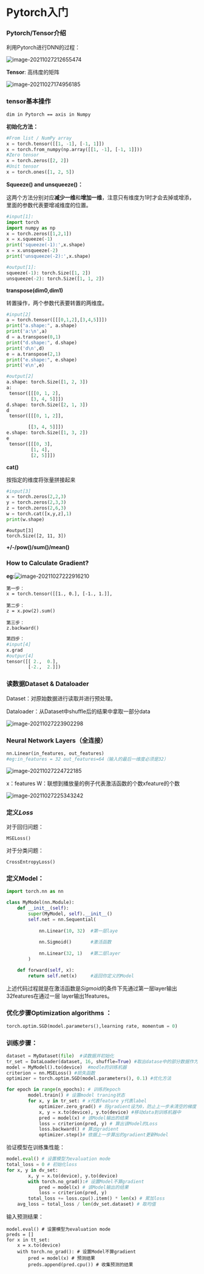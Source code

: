 # Pytorch入门

### Pytorch/Tensor介绍

利用Pytorch进行DNN的过程：

![image-20211027212655474](C:\Users\stydwn\AppData\Roaming\Typora\typora-user-images\image-20211027212655474.png)

**Tensor**: 高纬度的矩阵

![image-20211027174956185](C:\Users\stydwn\AppData\Roaming\Typora\typora-user-images\image-20211027174956185.png)

### tensor基本操作

```
dim in Pytorch == axis in Numpy
```

**初始化方法：**

```python
#From list / NumPy array
x = torch.tensor([[1, -1], [-1, 1]])
x = torch.from_numpy(np.array([[1, -1], [-1, 1]]))
#Zero tensor
x = torch.zeros([2, 2])
#Unit tensor
x = torch.ones([1, 2, 5])
```

**Squeeze() and unsqueeze()：**

这两个方法分别对应**减少一维**和**增加一维**，注意只有维度为1时才会去掉或增添，里面的参数代表要增减维度的位置。

```python
#input[1]:
import torch
import numpy as np
x = torch.zeros([1,2,1])
x = x.squeeze(-1)
print('squeeze(-1):',x.shape)
x = x.unsqueeze(-2)
print('unsqueeze(-2):',x.shape)
```

```python
#output[1]:
squeeze(-1): torch.Size([1, 2])
unsqueeze(-2): torch.Size([1, 1, 2])
```

**transpose(dim0,dim1)**

转置操作，两个参数代表要转置的两维度。

```python
#input[2]
a = torch.tensor([[[0,1,2],[3,4,5]]])
print("a.shape:", a.shape)
print('a:\n',a)
d = a.transpose(0,1)
print("d.shape:", d.shape)
print('d\n',d)
e = a.transpose(2,1)
print("e.shape:", e.shape)
print('e\n',e)
```

```python
#output[2]
a.shape: torch.Size([1, 2, 3])
a:
 tensor([[[0, 1, 2],
         [3, 4, 5]]])
d.shape: torch.Size([2, 1, 3])
d
 tensor([[[0, 1, 2]],

        [[3, 4, 5]]])
e.shape: torch.Size([1, 3, 2])
e
 tensor([[[0, 3],
         [1, 4],
         [2, 5]]])
```

**cat()**

按指定的维度将张量拼接起来

```python
#input[3]
x = torch.zeros(2,2,3)
y = torch.zeros(2,3,3)
z = torch.zeros(2,6,3)
w = torch.cat([x,y,z],1)
print(w.shape)
```

```
#output[3]
torch.Size([2, 11, 3])
```

**+/-/pow()/sum()/mean()**



### How to Calculate Gradient?

**eg:**![image-20211027222916210](C:\Users\stydwn\AppData\Roaming\Typora\typora-user-images\image-20211027222916210.png)

```
第一步：
x = torch.tensor([[1., 0.], [-1., 1.]], 
```

```
第二步：
z = x.pow(2).sum()
```

```
第三步：
z.backward()
```

```python
第四步：
#input[4]
x.grad
#outpur[4]
tensor([[ 2.,  0.],
    	[-2.,  2.]])

```



### 读数据Dataset & Dataloader

Dataset：对原始数据进行读取并进行预处理。

Dataloader：从Dataset中shuffle后的结果中拿取一部分data

![image-20211027223902298](C:\Users\stydwn\AppData\Roaming\Typora\typora-user-images\image-20211027223902298.png)



###   Neural Network Layers（全连接）

```python
nn.Linear(in_features, out_features)
#eg:in_features = 32 out_features=64（输入的最后一维度必须是32）
```

![image-20211027224722185](C:\Users\stydwn\AppData\Roaming\Typora\typora-user-images\image-20211027224722185.png)

x：features W：联想到播放量的例子代表激活函数的个数xfeature的个数

![image-20211027225343242](C:\Users\stydwn\AppData\Roaming\Typora\typora-user-images\image-20211027225343242.png)

### 定义$Loss$

对于回归问题：

```
MSELoss()
```

对于分类问题：

```
CrossEntropyLoss()
```



### 定义Model：

```python
import torch.nn as nn

class MyModel(nn.Module):
    def __init__(self):
        super(MyModel, self).__init__()
        self.net = nn.Sequential(
        	
            nn.Linear(10, 32)  #第一层laye
            
            nn.Sigmoid()       #激活函数
            
            nn.Linear(32, 1)   #第二层layer
        )

    def forward(self, x):
        return self.net(x)     #返回你定义的Model
```

上述代码过程就是在激活函数是$Sigmoid$的条件下先通过第一层layer输出32features在通过一层 layer输出1features。



### 优化步骤**Optimization algorithms** ：

```python
torch.optim.SGD(model.parameters(),learning rate, momentum = 0)
```



### 训练步骤：

```python
dataset = MyDataset(file)  #读数据并初始化
tr_set = DataLoader(dataset, 16, shuffle=True) #取出datase中的部分数据作为训练集
model = MyModel().to(device)  #modle的训练机器
criterion = nn.MSELoss() #损失函数
optimizer = torch.optim.SGD(model.parameters(), 0.1) #优化方法

```

```python
for epoch in range(n_epochs): # 训练的epoch
    	model.train() # 设置model traning状态
    	for x, y in tr_set: # x代表feature y代表label
        	optimizer.zero_grad() # 将gradient设为0，防止上一步未清空的梯度
        	x, y = x.to(device), y.to(device) #移动data到训练机器中
        	pred = model(x) # 该Model输出的结果
        	loss = criterion(pred, y) # 算出该Model的Loss
        	loss.backward() # 算出gradient
        	optimizer.step()# 依据上一步算出的gradient更新Model 
```

验证模型在训练集性能：

```python
model.eval() # 设置模型为evaluation mode
total_loss = 0 # 初始化loss
for x, y in dv_set:
    	x, y = x.to(device), y.to(device)
    	with torch.no_grad():# 设置Model不算gradient
        	pred = model(x) # 该Model输出的结果
        	loss = criterion(pred, y)
    	total_loss += loss.cpu().item() * len(x) # 累加loss
	avg_loss = total_loss / len(dv_set.dataset) # 取均值

```

输入预测结果：

```
model.eval() # 设置模型为evaluation mode
preds = []
for x in tt_set:
    x = x.to(device)
    with torch.no_grad(): # 设置Model不算gradient
        pred = model(x) # 预测结果
        preds.append(pred.cpu()) # 收集预测的结果

```





